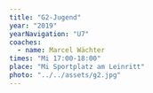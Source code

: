 ```yaml
---
title: "G2-Jugend"
year: "2019"
yearNavigation: "U7"
coaches:
  - name: Marcel Wächter
times: "Mi 17:00-18:00"
place: "Mi Sportplatz am Leinritt"
photo: "../../assets/g2.jpg"
---
```

